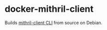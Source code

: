 # docker-mithril-client

Builds [mithril-client CLI](https://github.com/input-output-hk/mithril) from
source on Debian.
